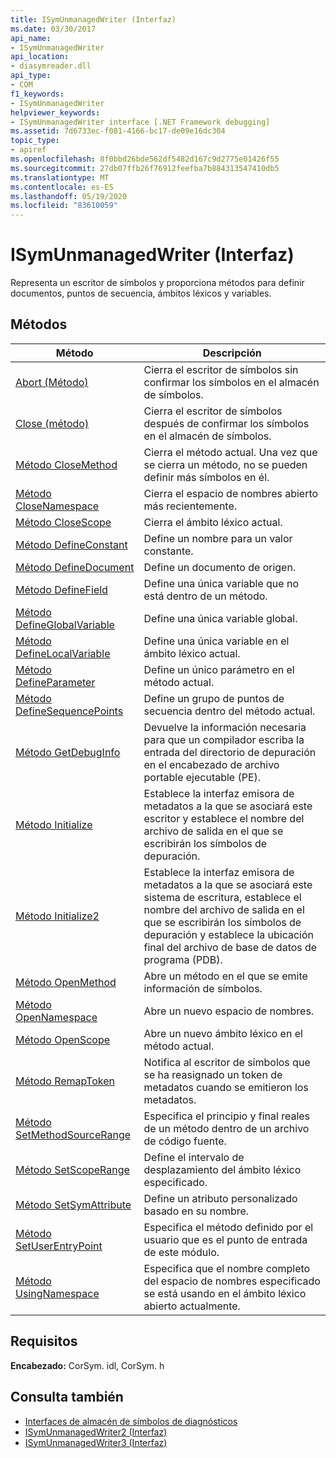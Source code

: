 ```yaml
---
title: ISymUnmanagedWriter (Interfaz)
ms.date: 03/30/2017
api_name:
- ISymUnmanagedWriter
api_location:
- diasymreader.dll
api_type:
- COM
f1_keywords:
- ISymUnmanagedWriter
helpviewer_keywords:
- ISymUnmanagedWriter interface [.NET Framework debugging]
ms.assetid: 7d6733ec-f081-4166-bc17-de09e16dc304
topic_type:
- apiref
ms.openlocfilehash: 8f0bbd26bde562df5482d167c9d2775e01426f55
ms.sourcegitcommit: 27db07ffb26f76912feefba7b884313547410db5
ms.translationtype: MT
ms.contentlocale: es-ES
ms.lasthandoff: 05/19/2020
ms.locfileid: "83610059"
---
```

# <a name="isymunmanagedwriter-interface"></a>ISymUnmanagedWriter (Interfaz)
Representa un escritor de símbolos y proporciona métodos para definir documentos, puntos de secuencia, ámbitos léxicos y variables.  
  
## <a name="methods"></a>Métodos  
  
|Método|Descripción|  
|------------|-----------------|  
|[Abort (Método)](isymunmanagedwriter-abort-method.md)|Cierra el escritor de símbolos sin confirmar los símbolos en el almacén de símbolos.|  
|[Close (método)](isymunmanagedwriter-close-method.md)|Cierra el escritor de símbolos después de confirmar los símbolos en el almacén de símbolos.|  
|[Método CloseMethod](isymunmanagedwriter-closemethod-method.md)|Cierra el método actual. Una vez que se cierra un método, no se pueden definir más símbolos en él.|  
|[Método CloseNamespace](isymunmanagedwriter-closenamespace-method.md)|Cierra el espacio de nombres abierto más recientemente.|  
|[Método CloseScope](isymunmanagedwriter-closescope-method.md)|Cierra el ámbito léxico actual.|  
|[Método DefineConstant](isymunmanagedwriter-defineconstant-method.md)|Define un nombre para un valor constante.|  
|[Método DefineDocument](isymunmanagedwriter-definedocument-method.md)|Define un documento de origen.|  
|[Método DefineField](isymunmanagedwriter-definefield-method.md)|Define una única variable que no está dentro de un método.|  
|[Método DefineGlobalVariable](isymunmanagedwriter-defineglobalvariable-method.md)|Define una única variable global.|  
|[Método DefineLocalVariable](isymunmanagedwriter-definelocalvariable-method.md)|Define una única variable en el ámbito léxico actual.|  
|[Método DefineParameter](isymunmanagedwriter-defineparameter-method.md)|Define un único parámetro en el método actual.|  
|[Método DefineSequencePoints](isymunmanagedwriter-definesequencepoints-method.md)|Define un grupo de puntos de secuencia dentro del método actual.|  
|[Método GetDebugInfo](isymunmanagedwriter-getdebuginfo-method.md)|Devuelve la información necesaria para que un compilador escriba la entrada del directorio de depuración en el encabezado de archivo portable ejecutable (PE).|  
|[Método Initialize](isymunmanagedwriter-initialize-method.md)|Establece la interfaz emisora de metadatos a la que se asociará este escritor y establece el nombre del archivo de salida en el que se escribirán los símbolos de depuración.|  
|[Método Initialize2](isymunmanagedwriter-initialize2-method.md)|Establece la interfaz emisora de metadatos a la que se asociará este sistema de escritura, establece el nombre del archivo de salida en el que se escribirán los símbolos de depuración y establece la ubicación final del archivo de base de datos de programa (PDB).|  
|[Método OpenMethod](isymunmanagedwriter-openmethod-method.md)|Abre un método en el que se emite información de símbolos.|  
|[Método OpenNamespace](isymunmanagedwriter-opennamespace-method.md)|Abre un nuevo espacio de nombres.|  
|[Método OpenScope](isymunmanagedwriter-openscope-method.md)|Abre un nuevo ámbito léxico en el método actual.|  
|[Método RemapToken](isymunmanagedwriter-remaptoken-method.md)|Notifica al escritor de símbolos que se ha reasignado un token de metadatos cuando se emitieron los metadatos.|  
|[Método SetMethodSourceRange](isymunmanagedwriter-setmethodsourcerange-method.md)|Especifica el principio y final reales de un método dentro de un archivo de código fuente.|  
|[Método SetScopeRange](isymunmanagedwriter-setscoperange-method.md)|Define el intervalo de desplazamiento del ámbito léxico especificado.|  
|[Método SetSymAttribute](isymunmanagedwriter-setsymattribute-method.md)|Define un atributo personalizado basado en su nombre.|  
|[Método SetUserEntryPoint](isymunmanagedwriter-setuserentrypoint-method.md)|Especifica el método definido por el usuario que es el punto de entrada de este módulo.|  
|[Método UsingNamespace](isymunmanagedwriter-usingnamespace-method.md)|Especifica que el nombre completo del espacio de nombres especificado se está usando en el ámbito léxico abierto actualmente.|  
  
## <a name="requirements"></a>Requisitos  
 **Encabezado:** CorSym. idl, CorSym. h  
  
## <a name="see-also"></a>Consulta también

- [Interfaces de almacén de símbolos de diagnósticos](diagnostics-symbol-store-interfaces.md)
- [ISymUnmanagedWriter2 (Interfaz)](isymunmanagedwriter2-interface.md)
- [ISymUnmanagedWriter3 (Interfaz)](isymunmanagedwriter3-interface.md)
